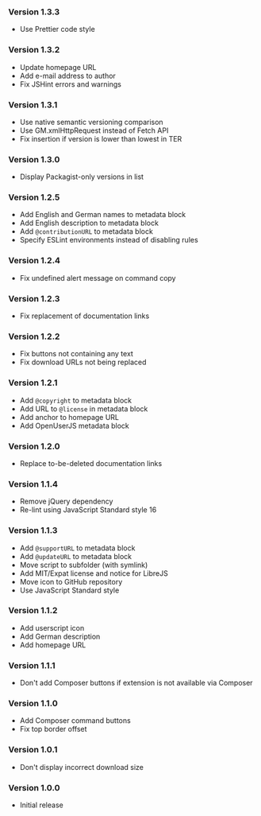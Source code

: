 ### Version 1.3.3

- Use Prettier code style

### Version 1.3.2

- Update homepage URL
- Add e-mail address to author
- Fix JSHint errors and warnings

### Version 1.3.1

- Use native semantic versioning comparison
- Use GM.xmlHttpRequest instead of Fetch API
- Fix insertion if version is lower than lowest in TER

### Version 1.3.0

- Display Packagist-only versions in list

### Version 1.2.5

- Add English and German names to metadata block
- Add English description to metadata block
- Add `@contributionURL` to metadata block
- Specify ESLint environments instead of disabling rules

### Version 1.2.4

- Fix undefined alert message on command copy

### Version 1.2.3

- Fix replacement of documentation links

### Version 1.2.2

- Fix buttons not containing any text
- Fix download URLs not being replaced

### Version 1.2.1

- Add `@copyright` to metadata block
- Add URL to `@license` in metadata block
- Add anchor to homepage URL
- Add OpenUserJS metadata block

### Version 1.2.0

- Replace to-be-deleted documentation links

### Version 1.1.4

- Remove jQuery dependency
- Re-lint using JavaScript Standard style 16

### Version 1.1.3

- Add `@supportURL` to metadata block
- Add `@updateURL` to metadata block
- Move script to subfolder (with symlink)
- Add MIT/Expat license and notice for LibreJS
- Move icon to GitHub repository
- Use JavaScript Standard style

### Version 1.1.2

- Add userscript icon
- Add German description
- Add homepage URL

### Version 1.1.1

- Don't add Composer buttons if extension is not available via Composer

### Version 1.1.0

- Add Composer command buttons
- Fix top border offset

### Version 1.0.1

- Don't display incorrect download size

### Version 1.0.0

- Initial release
